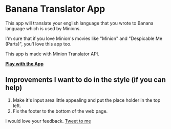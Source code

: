 # Banana Translator App

This app will translate your english language that you wrote to Banana language which is used by Minions.

I'm sure that if you love Minion's movies like "Minion" and "Despicable Me (Parts)", you'l love this app too.

This app is made with Minion Translator API.

[**Play with the App**](https://translatetobanana.netlify.app/)

## Improvements I want to do in the style (if you can help)
1. Make it's input area little appealing and put the place holder in the top left.
1. Fix the footer to the bottom of the web page.

I would love your feedback. [Tweet to me](https://twitter.com/priyanshu769)
